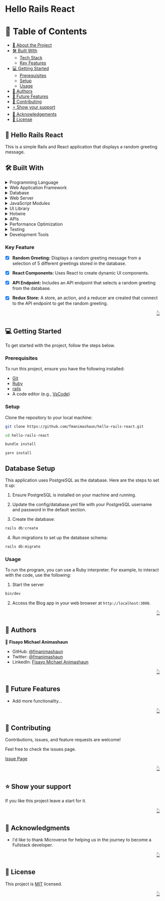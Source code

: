 # Hello Rails React

<a name="readme-top"></a>

<!-- TABLE OF CONTENTS -->

# 📗 Table of Contents

- [📖 About the Project](#about-project)
- [🛠 Built With](#built-with)
  - [Tech Stack](#tech-stack)
  - [Key Features](#key-features)
- [💻 Getting Started](#getting-started)
  - [Prerequisites](#prerequisites)
  - [Setup](#setup)
  - [Usage](#usage)
- [👥 Authors](#authors)
- [🔭 Future Features](#future-features)
- [🤝 Contributing](#contributing)
- [⭐️ Show your support](#support)
- [🙏 Acknowledgements](#acknowledgements)
- [📝 License](#license)

<!-- PROJECT DESCRIPTION -->

## 📖 Hello Rails React <a name="about-project"></a>

This is a simple Rails and React application that displays a random greeting message.

## 🛠 Built With <a name="built-with"></a>

<details> <summary>Programming Language</summary> <ul> <li>Ruby 3.2.2</li> <li>JavaScript</li> </ul> </details>

<details> <summary>Web Application Framework</summary> <ul> <li>Rails 7.1.3</li> </ul> </details>

<details> <summary>Database</summary> <ul> <li>PostgreSQL (pg gem)</li> </ul> </details>

<details> <summary>Web Server</summary> <ul> <li>Puma</li> </ul> </details>

<details> <summary>JavaScript Modules</summary> <ul> <li>Webpack (jsbundling-rails gem, webpack and webpack-cli in package.json)</li> </ul> </details>

<details> <summary>UI Library</summary> <ul> <li>React (react and react-dom in package.json)</li> </ul> </details>

<details> <summary>Hotwire</summary> <ul> <li>Turbo (turbo-rails gem, @hotwired/turbo-rails in package.json)</li> <li>Stimulus (@hotwired/stimulus in package.json)</li> </ul> </details>

<details> <summary>APIs</summary> <ul> <li>Jbuilder</li> </ul> </details>

<details> <summary>Performance Optimization</summary> <ul> <li>Bootsnap</li> </ul> </details>

<details> <summary>Testing</summary> <ul> <li>Debug</li> <li>Capybara</li> <li>Selenium Webdriver</li> </ul> </details>

<details> <summary>Development Tools</summary> <ul> <li>Web Console (web-console gem)</li> <li>Babel (@babel/core, @babel/preset-env, @babel/preset-react, babel-loader in package.json)</li> </ul> </details>

<!-- Features -->

### Key Feature <a name="key-features"></a>

- [x] **Random Greeting:** Displays a random greeting message from a selection of 5 different greetings stored in the database.
- [x] **React Components:** Uses React to create dynamic UI components.
- [x] **API Endpoint:** Includes an API endpoint that selects a random greeting from the database.
- [x] **Redux Store:** A store, an action, and a reducer are created that connect to the API endpoint to get the random greeting.
 

<p align="right"><a href="#readme-top">👆</a></p>


<!-- Getting Started -->

## 💻 Getting Started <a name="getting-started"></a>

To get started with the project, follow the steps below.

### Prerequisites

To run this project, ensure you have the following installed:

- [Git](https://git-scm.com/)
- [Ruby](https://www.ruby-lang.org/en/)
- [rails](https://rubyonrails.org/)
- A code editor (e.g., [VsCode](https://code.visualstudio.com/))

### Setup

Clone the repository to your local machine:

```bash
git clone https://github.com/fmanimashaun/hello-rails-react.git

cd hello-rails-react

bundle install

yarn install
```

## Database Setup

This application uses PostgreSQL as the database. Here are the steps to set it up:

1. Ensure PostgreSQL is installed on your machine and running.

2. Update the config/database.yml file with your PostgreSQL username and password in the default section.

3. Create the database:

```bash
rails db:create
```

4. Run migrations to set up the database schema:

```bash
rails db:migrate
```

### Usage

To run the program, you can use a Ruby interpreter. For example, to interact with the code, use the following:

1. Start the server

```bash
bin/dev
```

2. Access the Blog app in your web browser at `http://localhost:3000`.

<p align="right"><a href="#readme-top">👆</a></p>

<!-- AUTHORS -->

## 👥 Authors <a name="authors"></a>

👤 **Fisayo Michael Animashaun**

- GitHub: [@fmanimashaun](https://github.com/fmanimashaun)
- Twitter: [@fmanimashaun](https://twitter.com/fmanimashaun)
- LinkedIn: [Fisayo Michael Animashaun ](https://linkedin.com/in/fmanimashaun)

<p align="right"><a href="#readme-top">👆</a></p>

<!-- FUTURE FEATURES -->

## 🔭 Future Features <a name="future-features"></a>

- Add more functionality...

<p align="right"><a href="#readme-top">👆</a></p>

<!-- Contributing -->

## 🤝 Contributing <a name="contributing"></a>

Contributions, issues, and feature requests are welcome!

Feel free to check the issues page.

[Issue Page](https://github.com/fmanimashaun/myblog/issues)

<p align="right"><a href="#readme-top">👆</a></p>

<!-- Show your support -->

## ⭐️ Show your support <a name="support"></a>

If you like this project leave a start for it.

<p align="right"><a href="#readme-top">👆</a></p>

<!-- ACKNOWLEDGEMENTS -->

## 🙏 Acknowledgments <a name="acknowledgements"></a>

- I'd like to thank Microverse for helping us in the journey to become a Fullstack developer.


<p align="right"><a href="#readme-top">👆</a></p>

<!-- LICENSE -->

## 📝 License <a name="license"></a>

This project is [MIT](./LICENSE) licensed.

<p align="right"><a href="#readme-top">👆</a></p>